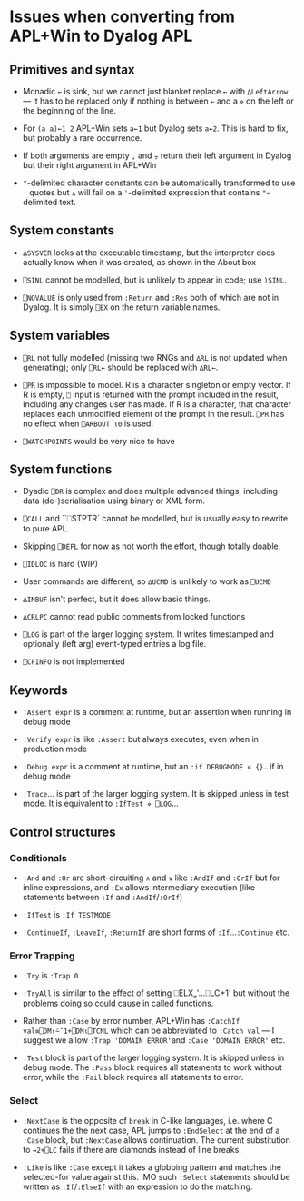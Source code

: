 # Issues when converting from APL+Win to Dyalog APL

## Primitives and syntax

- Monadic `←` is sink, but we cannot just blanket replace `←` with `⍙LeftArrow` — it has to be replaced only if nothing is between `←` and a `⋄` on the left or the beginning of the line.

- For `(a a)←1 2` APL+Win sets `a←1` but Dyalog sets `a←2`. This is hard to fix, but probably a rare occurrence.

- If both arguments are empty `,` and `⍪` return their left argument in Dyalog but their right argument in APL+Win

- `"`-delimited character constants can be automatically transformed to use `'` quotes but `⍎` will fail on a `'`-delimited expression that contains `"`-delimited text.

## System constants

- `∆SYSVER` looks at the executable timestamp, but the interpreter does actually know when it was created, as shown in the About box

- `⎕SINL` cannot be modelled, but is unlikely to appear in code; use `)SINL`.

- `⎕NOVALUE` is only used from `:Return` and `:Res` both of which are not in Dyalog. It is simply `⎕EX` on the return variable names.

## System variables

- `⎕RL` not fully modelled (missing two RNGs and `∆RL` is not updated when generating); only `⎕RL←` should be replaced with `∆RL←`.

- `⎕PR` is impossible to model. R is a character singleton or empty vector. If R is empty, `⍞` input is returned with the prompt included in the result, including any changes user has made. If R is a character, that character replaces each unmodified element of the prompt in the result. `⎕PR` has no effect when `⎕ARBOUT ⍳0` is used.

* `⎕WATCHPOINTS` would be very nice to have

## System functions

- Dyadic `⎕DR` is complex and does multiple advanced things, including data (de-)serialisation using binary or XML form.

- `⎕CALL` and ``⎕STPTR` cannot be modelled, but is usually easy to rewrite to pure APL.

- Skipping `⎕DEFL` for now as not worth the effort, though totally doable.

- `⎕IDLOC` is hard (WIP)

- User commands are different, so `∆UCMD` is unlikely to work as `⎕UCMD`

- `∆INBUF` isn't perfect, but it does allow basic things.

- `∆CRLPC` cannot read public comments from locked functions

- `⎕LOG` is part of the larger logging system. It writes timestamped and optionally (left arg) event-typed entries a log file.

- `⎕CFINFO` is not implemented

## Keywords

- `:Assert expr` is a comment at runtime, but an assertion when running in debug mode

- `:Verify expr` is like `:Assert` but always executes, even when in production mode

- `:Debug expr` is a comment at runtime, but an `:if DEBUGMODE ⋄ {}…` if in debug mode

- `:Trace`… is part of the larger logging system. It is skipped unless in test mode. It is equivalent to `:IfTest ⋄ ⎕LOG`…

## Control structures

### Conditionals

- `:And` and `:Or` are short-circuiting `∧` and `∨` like `:AndIf` and `:OrIf` but for inline expressions, and `:Ex` allows intermediary execution (like statements between `:If` and `:AndIf`/`:OrIf`)

- `:IfTest` is `:If TESTMODE`

- `:ContinueIf`, `:LeaveIf`, `:ReturnIf` are short forms of `:If`…`:Continue` etc.

### Error Trapping

- `:Try` is `:Trap 0`

- `:TryAll` is similar to the effect of setting ⎕ELX„'…⎕LC+1' but without the problems doing so could cause in called functions.

- Rather than `:Case` by error number, APL+Win has `:CatchIf val≡⎕DM↑⍨¯1+⎕DM⍳⎕TCNL` which can be abbreviated to `:Catch val` — I suggest we allow `:Trap 'DOMAIN ERROR'`and `:Case 'DOMAIN ERROR'` etc.

- `:Test` block is part of the larger logging system. It is skipped unless in debug mode. The `:Pass` block requires all statements to work without error, while the `:Fail` block requires all statements to error.

### Select

- `:NextCase` is the opposite of `break` in C-like languages, i.e. where C continues the the next case, APL jumps to `:EndSelect` at the end of a `:Case` block, but `:NextCase` allows continuation. The current substitution to `→2+⎕LC` fails if there are diamonds instead of line breaks.

- `:Like` is like `:Case` except it takes a globbing pattern and matches the selected-for value against this. IMO such `:Select` statements should be written as `:If`/`:ElseIf` with an expression to do the matching.

